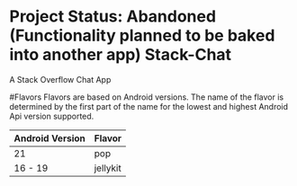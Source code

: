 Project Status: Abandoned (Functionality planned to be baked into another app)
Stack-Chat
==========

A Stack Overflow Chat App


#Flavors
Flavors are based on Android versions. The name of the flavor is determined by the first part of the name for the lowest and highest Android Api version supported.

| Android Version | Flavor   |  
| --------------- | -------- |
| 21              | pop      |
| 16 - 19         | jellykit |
 
